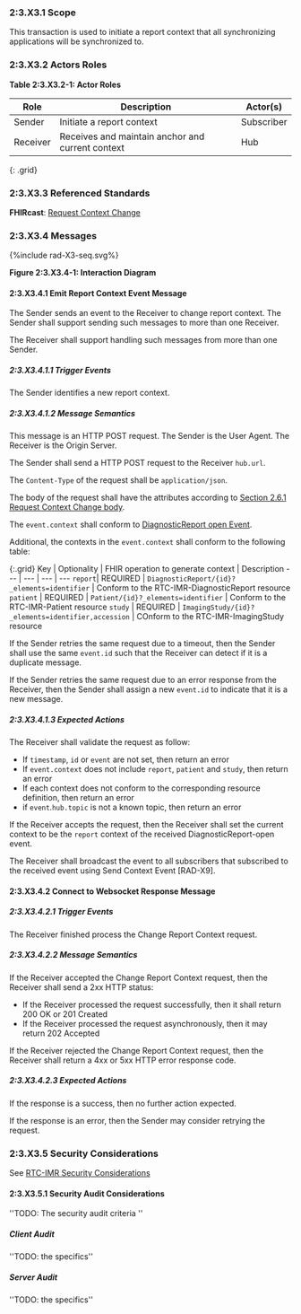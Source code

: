 ### 2:3.X3.1 Scope

This transaction is used to initiate a report context that all synchronizing applications will be synchronized to.

### 2:3.X3.2 Actors Roles

**Table 2:3.X3.2-1: Actor Roles**

| Role | Description | Actor(s) |
|------|-------------|----------|
| Sender | Initiate a report context | Subscriber |
| Receiver | Receives and maintain anchor and current context | Hub |
{: .grid}

### 2:3.X3.3 Referenced Standards

**FHIRcast**: [Request Context Change](https://build.fhir.org/ig/HL7/fhircast-docs/2-6-RequestContextChange.html#request-context-change)

### 2:3.X3.4 Messages

<div>
{%include rad-X3-seq.svg%}
</div>

<div style="clear: left"/>

**Figure 2:3.X3.4-1: Interaction Diagram**

#### 2:3.X3.4.1 Emit Report Context Event Message
The Sender sends an event to the Receiver to change report context. The Sender shall support sending such messages to more than one Receiver.

The Receiver shall support handling such messages from more than one Sender. 

##### 2:3.X3.4.1.1 Trigger Events

The Sender identifies a new report context.

##### 2:3.X3.4.1.2 Message Semantics

This message is an HTTP POST request. The Sender is the User Agent. The Receiver is the Origin Server.

The Sender shall send a HTTP POST request to the Receiver `hub.url`.

The `Content-Type` of the request shall be `application/json`.

The body of the request shall have the attributes according to [Section 2.6.1 Request Context Change body](https://build.fhir.org/ig/HL7/fhircast-docs/2-6-RequestContextChange.html#request-context-change-body).

The `event.context` shall conform to [DiagnosticReport open Event](https://build.fhir.org/ig/HL7/fhircast-docs/3-6-1-diagnosticreport-open.html).

Additional, the contexts in the `event.context` shall conform to the following table:

{:.grid}
Key | Optionality | FHIR operation to generate context | Description
--- | --- | --- | ---
`report`| REQUIRED | `DiagnosticReport/{id}?_elements=identifier` | Conform to the RTC-IMR-DiagnosticReport resource
`patient` | REQUIRED | `Patient/{id}?_elements=identifier` | Conform to the RTC-IMR-Patient resource
`study` | REQUIRED | `ImagingStudy/{id}?_elements=identifier,accession` | COnform to the RTC-IMR-ImagingStudy resource

If the Sender retries the same request due to a timeout, then the Sender shall use the same `event.id` such that the Receiver can detect if it is a duplicate message.

If the Sender retries the same request due to an error response from the Receiver, then the Sender shall assign a new `event.id` to indicate that it is a new message.

##### 2:3.X3.4.1.3 Expected Actions

The Receiver shall validate the request as follow:

* If `timestamp`, `id` or `event` are not set, then return an error
* If `event.context` does not include `report`, `patient` and `study`, then return an error
* If each context does not conform to the corresponding resource definition, then return an error
* if `event`.`hub.topic` is not a known topic, then return an error

If the Receiver accepts the request, then the Receiver shall set the current context to be the `report` context of the received DiagnosticReport-open event.

The Receiver shall broadcast the event to all subscribers that subscribed to the received event using Send Context Event [RAD-X9].

#### 2:3.X3.4.2 Connect to Websocket Response Message

##### 2:3.X3.4.2.1 Trigger Events

The Receiver finished process the Change Report Context request.

##### 2:3.X3.4.2.2 Message Semantics

If the Receiver accepted the Change Report Context request, then the Receiver shall send a 2xx HTTP status:

* If the Receiver processed the request successfully, then it shall return 200 OK or 201 Created
* If the Receiver processed the request asynchronously, then it may return 202 Accepted

If the Receiver rejected the Change Report Context request, then the Receiver shall return a 4xx or 5xx HTTP error response code.

##### 2:3.X3.4.2.3 Expected Actions

If the response is a success, then no further action expected.

If the response is an error, then the Sender may consider retrying the request.

### 2:3.X3.5 Security Considerations

See [RTC-IMR Security Considerations](volume-1.html#1xx5-rtc-imr-security-considerations)

#### 2:3.X3.5.1 Security Audit Considerations

''TODO: The security audit criteria ''

##### Client Audit 

''TODO: the specifics''

##### Server Audit 

''TODO: the specifics''
